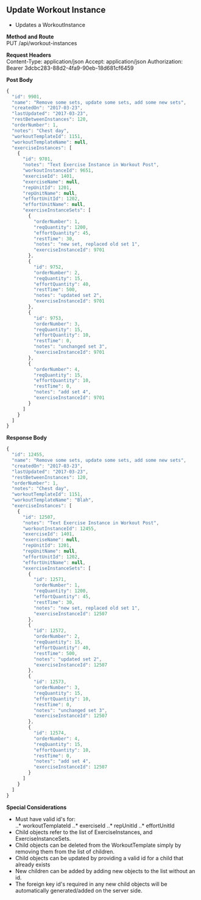 Update Workout Instance
---
* Updates a WorkoutInstance

**Method and Route**\
PUT /api/workout-instances

**Request Headers**\
Content-Type: application/json
Accept: application/json
Authorization: Bearer 3dcbc283-88d2-4fa9-90eb-18d681cf6459

**Post Body**
```javascript
{
  "id": 9901,
  "name": "Remove some sets, update some sets, add some new sets",
  "createdOn": "2017-03-23",
  "lastUpdated": "2017-03-23",
  "restBetweenInstances": 120,
  "orderNumber": 1,
  "notes": "Chest day",
  "workoutTemplateId": 1151,
  "workoutTemplateName": null,
  "exerciseInstances": [
    {
      "id": 9701,
      "notes": "Text Exercise Instance in Workout Post",
      "workoutInstanceId": 9651,
      "exerciseId": 1401,
      "exerciseName": null,
      "repUnitId": 1201,
      "repUnitName": null,
      "effortUnitId": 1202,
      "effortUnitName": null,
      "exerciseInstanceSets": [
        {
          "orderNumber": 1,
          "reqQuantity": 1200,
          "effortQuantity": 45,
          "restTime": 30,
          "notes": "new set, replaced old set 1",
          "exerciseInstanceId": 9701
        },
        {
          "id": 9752,
          "orderNumber": 2,
          "reqQuantity": 15,
          "effortQuantity": 40,
          "restTime": 500,
          "notes": "updated set 2",
          "exerciseInstanceId": 9701
        },
        {
          "id": 9753,
          "orderNumber": 3,
          "reqQuantity": 15,
          "effortQuantity": 10,
          "restTime": 0,
          "notes": "unchanged set 3",
          "exerciseInstanceId": 9701
        },
        {
          "orderNumber": 4,
          "reqQuantity": 15,
          "effortQuantity": 10,
          "restTime": 0,
          "notes": "add set 4",
          "exerciseInstanceId": 9701
        }
      ]
    }
  ]
}
```

**Response Body**
```javascript
{
  "id": 12455,
  "name": "Remove some sets, update some sets, add some new sets",
  "createdOn": "2017-03-23",
  "lastUpdated": "2017-03-23",
  "restBetweenInstances": 120,
  "orderNumber": 1,
  "notes": "Chest day",
  "workoutTemplateId": 1151,
  "workoutTemplateName": "Blah",
  "exerciseInstances": [
    {
      "id": 12507,
      "notes": "Text Exercise Instance in Workout Post",
      "workoutInstanceId": 12455,
      "exerciseId": 1401,
      "exerciseName": null,
      "repUnitId": 1201,
      "repUnitName": null,
      "effortUnitId": 1202,
      "effortUnitName": null,
      "exerciseInstanceSets": [
        {
          "id": 12571,
          "orderNumber": 1,
          "reqQuantity": 1200,
          "effortQuantity": 45,
          "restTime": 30,
          "notes": "new set, replaced old set 1",
          "exerciseInstanceId": 12507
        },
        {
          "id": 12572,
          "orderNumber": 2,
          "reqQuantity": 15,
          "effortQuantity": 40,
          "restTime": 500,
          "notes": "updated set 2",
          "exerciseInstanceId": 12507
        },
        {
          "id": 12573,
          "orderNumber": 3,
          "reqQuantity": 15,
          "effortQuantity": 10,
          "restTime": 0,
          "notes": "unchanged set 3",
          "exerciseInstanceId": 12507
        },
        {
          "id": 12574,
          "orderNumber": 4,
          "reqQuantity": 15,
          "effortQuantity": 10,
          "restTime": 0,
          "notes": "add set 4",
          "exerciseInstanceId": 12507
        }
      ]
    }
  ]
}
```

**Special Considerations**
* Must have valid id's for:\
..* workoutTemplateId
..* exerciseId
..* repUnitId
..* effortUnitId
* Child objects refer to the list of ExerciseInstances, and ExerciseInstanceSets.
* Child objects can be deleted from the WorkoutTemplate simply by removing them from the list of children.
* Child objects can be updated by providing a valid id for a child that already exists
* New children can be added by adding new objects to the list without an id.
* The foreign key id's required in any new child objects will be automatically generated/added on the server side.
